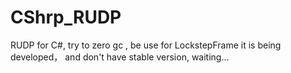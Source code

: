 # CShrp_RUDP
RUDP for C#, try to zero gc , be use for LockstepFrame 
it  is being developed， and don't have stable version, waiting... 
